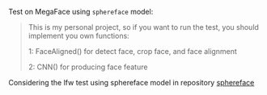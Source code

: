 Test on MegaFace using `sphereface` model: 

> This is my personal project, so if you want to run the test, you should implement you own functions:
>
> 1: FaceAligned() for detect face, crop face, and face alignment
>
> 2: CNN() for producing face feature

Considering the lfw test using sphereface model in repository [sphereface](https://github.com/fuying-wang/sphereface)